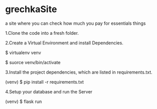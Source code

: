 # grechkaSite
a site where you can check how much you pay for essentials things


1.Clone the code into a fresh folder.

2.Create a Virtual Environment and install Dependencies.

$ virtualenv venv

$ suorce venv/bin/activate

3.Install the project dependencies, which are listed in requirements.txt.

(venv) $ pip install -r requirements.txt

4.Setup your database and run the Server

(venv) $ flask run 
